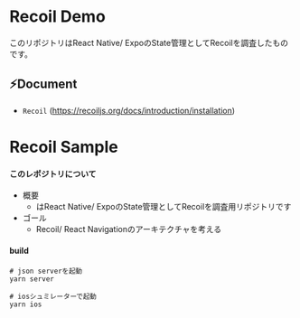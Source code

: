 # Recoil Demo

このリポジトリはReact Native/ ExpoのState管理としてRecoilを調査したものです。

:zap:Document
---

- `Recoil` (https://recoiljs.org/docs/introduction/installation)

# Recoil Sample

#### このレポジトリについて
- 概要
  - はReact Native/ ExpoのState管理としてRecoilを調査用リポジトリです
- ゴール
  - Recoil/ React Navigationのアーキテクチャを考える

#### build
```
# json serverを起動
yarn server

# iosシュミレーターで起動
yarn ios
```
